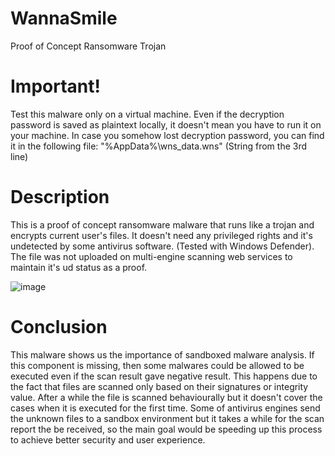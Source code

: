 # WannaSmile
  Proof of Concept Ransomware Trojan

# Important!
  Test this malware only on a virtual machine. Even if the decryption password is saved as plaintext locally, 
it doesn't mean you have to run it on your machine.
In case you somehow lost decryption password, you can find it in the following file:
"%AppData%\\wns_data.wns" (String from the 3rd line)

# Description
  This is a proof of concept ransomware malware that runs like a trojan and encrypts current user's files.
It doesn't need any privileged rights and it's undetected by some antivirus software. (Tested with Windows Defender).
The file was not uploaded on multi-engine scanning web services to maintain it's ud status as a proof.

![image](https://user-images.githubusercontent.com/25134231/111777743-5965b900-88bc-11eb-8b95-0533b842f091.png)

# Conclusion
  This malware shows us the importance of sandboxed malware analysis. If this component is missing, then some malwares
could be allowed to be executed even if the scan result gave negative result. This happens due to the fact that files are scanned only
based on their signatures or integrity value. After a while the file is scanned behaviourally but it doesn't cover the cases
when it is executed for the first time. Some of antivirus engines send the unknown files to a sandbox environment but it takes a while 
for the scan report the be received, so the main goal would be speeding up this process to achieve better security and user experience.
